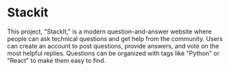 # Stackit
This project, "StackIt," is a modern question-and-answer website where people can ask technical questions and get help from the community. Users can create an account to post questions, provide answers, and vote on the most helpful replies. Questions can be organized with tags like "Python" or "React" to make them easy to find.
